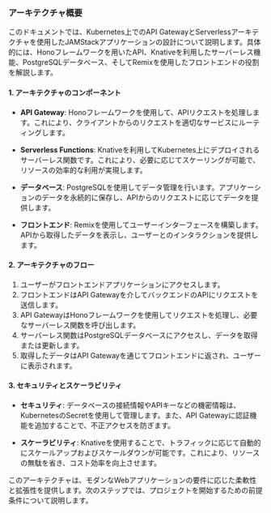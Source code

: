 ### アーキテクチャ概要

このドキュメントでは、Kubernetes上でのAPI GatewayとServerlessアーキテクチャを使用したJAMStackアプリケーションの設計について説明します。具体的には、Honoフレームワークを用いたAPI、Knativeを利用したサーバーレス機能、PostgreSQLデータベース、そしてRemixを使用したフロントエンドの役割を解説します。

#### 1. アーキテクチャのコンポーネント

- **API Gateway**: Honoフレームワークを使用して、APIリクエストを処理します。これにより、クライアントからのリクエストを適切なサービスにルーティングします。

- **Serverless Functions**: Knativeを利用してKubernetes上にデプロイされるサーバーレス関数です。これにより、必要に応じてスケーリングが可能で、リソースの効率的な利用が実現します。

- **データベース**: PostgreSQLを使用してデータ管理を行います。アプリケーションのデータを永続的に保存し、APIからのリクエストに応じてデータを提供します。

- **フロントエンド**: Remixを使用してユーザーインターフェースを構築します。APIから取得したデータを表示し、ユーザーとのインタラクションを提供します。

#### 2. アーキテクチャのフロー

1. ユーザーがフロントエンドアプリケーションにアクセスします。
2. フロントエンドはAPI Gatewayを介してバックエンドのAPIにリクエストを送信します。
3. API GatewayはHonoフレームワークを使用してリクエストを処理し、必要なサーバーレス関数を呼び出します。
4. サーバーレス関数はPostgreSQLデータベースにアクセスし、データを取得または更新します。
5. 取得したデータはAPI Gatewayを通じてフロントエンドに返され、ユーザーに表示されます。

#### 3. セキュリティとスケーラビリティ

- **セキュリティ**: データベースの接続情報やAPIキーなどの機密情報は、KubernetesのSecretを使用して管理します。また、API Gatewayに認証機能を追加することで、不正アクセスを防ぎます。

- **スケーラビリティ**: Knativeを使用することで、トラフィックに応じて自動的にスケールアップおよびスケールダウンが可能です。これにより、リソースの無駄を省き、コスト効率を向上させます。

このアーキテクチャは、モダンなWebアプリケーションの要件に応じた柔軟性と拡張性を提供します。次のステップでは、プロジェクトを開始するための前提条件について説明します。